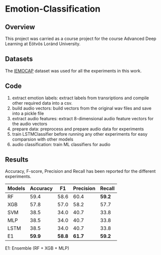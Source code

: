 # Emotion-Classification

## Overview
This project was carried as a course project for the course Advanced Deep Learning at Eötvös Loránd University.

## Datasets
The [IEMOCAP](https://link.springer.com/content/pdf/10.1007%2Fs10579-008-9076-6.pdf) dataset was used for all the experiments in this work. 
## Code
1. extract emotion labels: extract labels from transriptions and compile other required data into a csv.
2. build audio vectors: build vectors from the original wav files and save into a pickle file
3. extract audio features: extract 8-dimensional audio feature vectors for the audio vectors
4. prepare data: preprocess and prepare audio data for experiments
5. train LSTMClassifier before running any other experiments for easy comparsion with other models
6. audio classification: train ML classifiers for audio

## Results
Accuracy, F-score, Precision and Recall has been reported for the different experiments.

Models | Accuracy | F1 | Precision | Recall
---|---|---|---|---
RF | 59.4 | 58.6 | 60.4 | **59.2**
XGB | 57.8 | 57.0 | 58.2 | 57.7
SVM | 38.5 | 34.0 | 40.7 | 33.8
MLP | 38.5 | 34.0 | 40.7 | 33.8
LSTM | 38.5 | 34.0 | 40.7 | 33.8
E1 | **59.9** | **58.8** | **61.7** | **59.2**

E1: Ensemble (RF + XGB + MLP)

